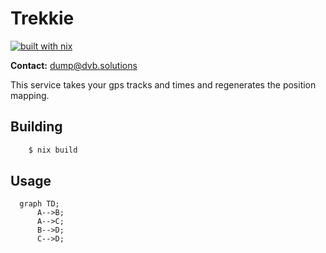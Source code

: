 # Trekkie

[![built with nix](https://builtwithnix.org/badge.svg)](https://builtwithnix.org)

**Contact:** <dump@dvb.solutions>

This service takes your gps tracks and times and regenerates the position mapping.

## Building

```bash
    $ nix build
```

## Usage 

```mermaid
  graph TD;
      A-->B;
      A-->C;
      B-->D;
      C-->D;
```

